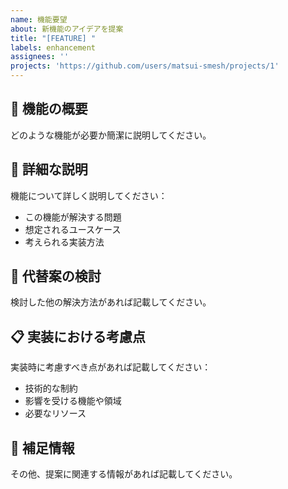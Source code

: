 ```yaml
---
name: 機能要望
about: 新機能のアイデアを提案
title: "[FEATURE] "
labels: enhancement
assignees: ''
projects: 'https://github.com/users/matsui-smesh/projects/1'
---
```


## 🎯 機能の概要
どのような機能が必要か簡潔に説明してください。

## 📝 詳細な説明
機能について詳しく説明してください：
- この機能が解決する問題
- 想定されるユースケース
- 考えられる実装方法

## 🔄 代替案の検討
検討した他の解決方法があれば記載してください。

## 📋 実装における考慮点
実装時に考慮すべき点があれば記載してください：
- 技術的な制約
- 影響を受ける機能や領域
- 必要なリソース

## 📝 補足情報
その他、提案に関連する情報があれば記載してください。
